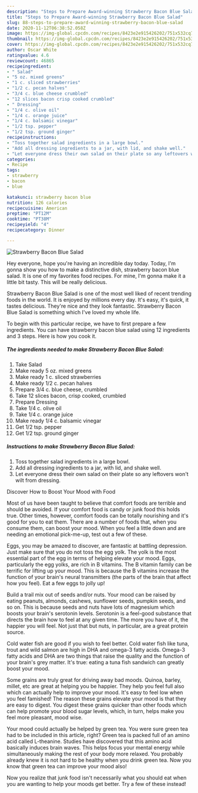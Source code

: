 ```yaml
---
description: "Steps to Prepare Award-winning Strawberry Bacon Blue Salad"
title: "Steps to Prepare Award-winning Strawberry Bacon Blue Salad"
slug: 88-steps-to-prepare-award-winning-strawberry-bacon-blue-salad
date: 2020-11-12T06:38:52.058Z
image: https://img-global.cpcdn.com/recipes/8423e2e915426202/751x532cq70/strawberry-bacon-blue-salad-recipe-main-photo.jpg
thumbnail: https://img-global.cpcdn.com/recipes/8423e2e915426202/751x532cq70/strawberry-bacon-blue-salad-recipe-main-photo.jpg
cover: https://img-global.cpcdn.com/recipes/8423e2e915426202/751x532cq70/strawberry-bacon-blue-salad-recipe-main-photo.jpg
author: Oscar White
ratingvalue: 4.6
reviewcount: 46865
recipeingredient:
- " Salad"
- "5 oz. mixed greens"
- "1 c. sliced strawberries"
- "1/2 c. pecan halves"
- "3/4 c. blue cheese crumbled"
- "12 slices bacon crisp cooked crumbled"
- " Dressing"
- "1/4 c. olive oil"
- "1/4 c. orange juice"
- "1/4 c. balsamic vinegar"
- "1/2 tsp. pepper"
- "1/2 tsp. ground ginger"
recipeinstructions:
- "Toss together salad ingredients in a large bowl."
- "Add all dressing ingredients to a jar, with lid, and shake well."
- "Let everyone dress their own salad on their plate so any leftovers won&#39;t wilt from dressing."
categories:
- Recipe
tags:
- strawberry
- bacon
- blue

katakunci: strawberry bacon blue 
nutrition: 126 calories
recipecuisine: American
preptime: "PT12M"
cooktime: "PT38M"
recipeyield: "4"
recipecategory: Dinner

---
```



![Strawberry Bacon Blue Salad](https://img-global.cpcdn.com/recipes/8423e2e915426202/751x532cq70/strawberry-bacon-blue-salad-recipe-main-photo.jpg)

Hey everyone, hope you're having an incredible day today. Today, I'm gonna show you how to make a distinctive dish, strawberry bacon blue salad. It is one of my favorites food recipes. For mine, I'm gonna make it a little bit tasty. This will be really delicious.



Strawberry Bacon Blue Salad is one of the most well liked of recent trending foods in the world. It is enjoyed by millions every day. It's easy, it's quick, it tastes delicious. They're nice and they look fantastic. Strawberry Bacon Blue Salad is something which I've loved my whole life.


To begin with this particular recipe, we have to first prepare a few ingredients. You can have strawberry bacon blue salad using 12 ingredients and 3 steps. Here is how you cook it.

<!--inarticleads1-->

##### The ingredients needed to make Strawberry Bacon Blue Salad:

1. Take  Salad
1. Make ready 5 oz. mixed greens
1. Make ready 1 c. sliced strawberries
1. Make ready 1/2 c. pecan halves
1. Prepare 3/4 c. blue cheese, crumbled
1. Take 12 slices bacon, crisp cooked, crumbled
1. Prepare  Dressing
1. Take 1/4 c. olive oil
1. Take 1/4 c. orange juice
1. Make ready 1/4 c. balsamic vinegar
1. Get 1/2 tsp. pepper
1. Get 1/2 tsp. ground ginger




<!--inarticleads2-->

##### Instructions to make Strawberry Bacon Blue Salad:

1. Toss together salad ingredients in a large bowl.
1. Add all dressing ingredients to a jar, with lid, and shake well.
1. Let everyone dress their own salad on their plate so any leftovers won&#39;t wilt from dressing.




Discover How to Boost Your Mood with Food


Most of us have been taught to believe that comfort foods are terrible and should be avoided. If your comfort food is candy or junk food this holds true. Other times, however, comfort foods can be totally nourishing and it's good for you to eat them. There are a number of foods that, when you consume them, can boost your mood. When you feel a little down and are needing an emotional pick-me-up, test out a few of these.

Eggs, you may be amazed to discover, are fantastic at battling depression. Just make sure that you do not toss the egg yolk. The yolk is the most essential part of the egg in terms of helping elevate your mood. Eggs, particularly the egg yolks, are rich in B vitamins. The B vitamin family can be terrific for lifting up your mood. This is because the B vitamins increase the function of your brain's neural transmitters (the parts of the brain that affect how you feel). Eat a few eggs to jolly up!

Build a trail mix out of seeds and/or nuts. Your mood can be raised by eating peanuts, almonds, cashews, sunflower seeds, pumpkin seeds, and so on. This is because seeds and nuts have lots of magnesium which boosts your brain's serotonin levels. Serotonin is a feel-good substance that directs the brain how to feel at any given time. The more you have of it, the happier you will feel. Not just that but nuts, in particular, are a great protein source.

Cold water fish are good if you wish to feel better. Cold water fish like tuna, trout and wild salmon are high in DHA and omega-3 fatty acids. Omega-3 fatty acids and DHA are two things that raise the quality and the function of your brain's grey matter. It's true: eating a tuna fish sandwich can greatly boost your mood. 

Some grains are truly great for driving away bad moods. Quinoa, barley, millet, etc are great at helping you be happier. They help you feel full also which can actually help to improve your mood. It's easy to feel low when you feel famished! The reason these grains elevate your mood is that they are easy to digest. You digest these grains quicker than other foods which can help promote your blood sugar levels, which, in turn, helps make you feel more pleasant, mood wise.

Your mood could actually be helped by green tea. You were sure green tea had to be included in this article, right? Green tea is packed full of an amino acid called L-theanine. Studies have discovered that this amino acid basically induces brain waves. This helps focus your mental energy while simultaneously making the rest of your body more relaxed. You probably already knew it is not hard to be healthy when you drink green tea. Now you know that green tea can improve your mood also!

Now you realize that junk food isn't necessarily what you should eat when you are wanting to help your moods get better. Try a few of these instead!

